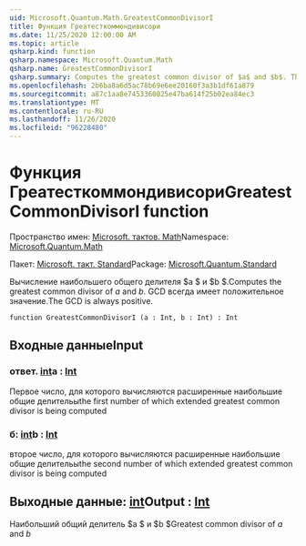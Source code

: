 ```yaml
---
uid: Microsoft.Quantum.Math.GreatestCommonDivisorI
title: Функция Греатесткоммондивисори
ms.date: 11/25/2020 12:00:00 AM
ms.topic: article
qsharp.kind: function
qsharp.namespace: Microsoft.Quantum.Math
qsharp.name: GreatestCommonDivisorI
qsharp.summary: Computes the greatest common divisor of $a$ and $b$. The GCD is always positive.
ms.openlocfilehash: 2b6ba8a6d5ac78b69e6ee20160f3a3b1df61a879
ms.sourcegitcommit: a87c1aa8e7453360025e47ba614f25b02ea84ec3
ms.translationtype: MT
ms.contentlocale: ru-RU
ms.lasthandoff: 11/26/2020
ms.locfileid: "96228480"
---
```

# <a name="greatestcommondivisori-function"></a><span data-ttu-id="b868d-102">Функция Греатесткоммондивисори</span><span class="sxs-lookup"><span data-stu-id="b868d-102">GreatestCommonDivisorI function</span></span>

<span data-ttu-id="b868d-103">Пространство имен: [Microsoft. тактов. Math](xref:Microsoft.Quantum.Math)</span><span class="sxs-lookup"><span data-stu-id="b868d-103">Namespace: [Microsoft.Quantum.Math](xref:Microsoft.Quantum.Math)</span></span>

<span data-ttu-id="b868d-104">Пакет: [Microsoft. такт. Standard](https://nuget.org/packages/Microsoft.Quantum.Standard)</span><span class="sxs-lookup"><span data-stu-id="b868d-104">Package: [Microsoft.Quantum.Standard](https://nuget.org/packages/Microsoft.Quantum.Standard)</span></span>


<span data-ttu-id="b868d-105">Вычисление наибольшего общего делителя $a $ и $b $.</span><span class="sxs-lookup"><span data-stu-id="b868d-105">Computes the greatest common divisor of $a$ and $b$.</span></span> <span data-ttu-id="b868d-106">GCD всегда имеет положительное значение.</span><span class="sxs-lookup"><span data-stu-id="b868d-106">The GCD is always positive.</span></span>

```qsharp
function GreatestCommonDivisorI (a : Int, b : Int) : Int
```


## <a name="input"></a><span data-ttu-id="b868d-107">Входные данные</span><span class="sxs-lookup"><span data-stu-id="b868d-107">Input</span></span>

### <a name="a--int"></a><span data-ttu-id="b868d-108">ответ. [int](xref:microsoft.quantum.lang-ref.int)</span><span class="sxs-lookup"><span data-stu-id="b868d-108">a : [Int](xref:microsoft.quantum.lang-ref.int)</span></span>

<span data-ttu-id="b868d-109">Первое число, для которого вычисляются расширенные наибольшие общие делительы</span><span class="sxs-lookup"><span data-stu-id="b868d-109">the first number of which extended greatest common divisor is being computed</span></span>


### <a name="b--int"></a><span data-ttu-id="b868d-110">б: [int](xref:microsoft.quantum.lang-ref.int)</span><span class="sxs-lookup"><span data-stu-id="b868d-110">b : [Int](xref:microsoft.quantum.lang-ref.int)</span></span>

<span data-ttu-id="b868d-111">второе число, для которого вычисляются расширенные наибольшие общие делительы</span><span class="sxs-lookup"><span data-stu-id="b868d-111">the second number of which extended greatest common divisor is being computed</span></span>



## <a name="output--int"></a><span data-ttu-id="b868d-112">Выходные данные: [int](xref:microsoft.quantum.lang-ref.int)</span><span class="sxs-lookup"><span data-stu-id="b868d-112">Output : [Int](xref:microsoft.quantum.lang-ref.int)</span></span>

<span data-ttu-id="b868d-113">Наибольший общий делитель $a $ и $b $</span><span class="sxs-lookup"><span data-stu-id="b868d-113">Greatest common divisor of $a$ and $b$</span></span>